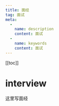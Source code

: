 ```yaml
---
title: 面经
tag: 面试
meta:
  -
    name: description
    content: 面试
  -
    name: keywords
    content: 面试
---
```

[[toc]]
# interview
这里写面经

